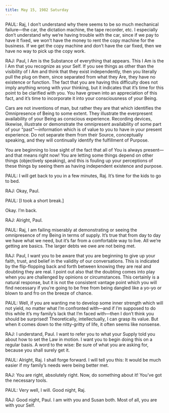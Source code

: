 ```yaml
---
title: May 15, 1982 Saturday 
---
```


PAUL: Raj, I don’t understand why there seems to be so much mechanical
failure—the car, the dictation machine, the tape recorder, etc. I especially
don’t understand why we’re having trouble with the car, since if we pay to have
it fixed, we won’t have the money to rent the copy machine for the business. If
we get the copy machine and don’t have the car fixed, then we have no way to
pick up the copy work.

RAJ: Paul, I Am is the Substance of everything that appears. This I Am is the I
Am that you recognize as your Self. If you see things as other than the
visibility of I Am and think that they exist independently, then you literally
pull the plug on them, since separated from what they Are, they have no
existence or function. The fact that you are having this difficulty does not
imply anything wrong with your thinking, but it indicates that it’s time for
this point to be clarified with you. You have grown into an appreciation of
this fact, and it’s time to incorporate it into your consciousness of your
Being.

Cars are not inventions of man, but rather they are that which identifies the
Omnipresence of Being to some extent. They illustrate the everpresent
availability of your Being as conscious experience. Recording devices,
likewise, illustrate or demonstrate the omnipresent availability of some part
of your “past”—information which is of value to you to have in your present
experience. Do not separate them from their Source, conceptually speaking, and
they will continually identify the fulfillment of Purpose.

You are beginning to lose sight of the fact that all of You is always
present—and that means right now! You are letting some things depend on other
things (objectively speaking), and this is fouling up your perceptions of these
things by seeing them as having independent existence and purpose.

PAUL: I will get back to you in a few minutes, Raj. It’s time for the kids to
go to bed.

RAJ: Okay, Paul.

PAUL: [I took a short break.]

Okay. I’m back.

RAJ: Alright, Paul.

PAUL: Raj, I am failing miserably at demonstrating or seeing the omnipresence
of my Being in terms of supply. It’s true that from day to day we have what we
need, but it’s far from a comfortable way to live. All we’re getting are
basics. The larger debts we owe are not being met.

RAJ: Paul, I want you to be aware that you are beginning to give up your faith,
trust, and belief in the validity of our conversations. This is indicated by
the flip-flopping back and forth between knowing they are real and doubting
they are real. I point out also that the doubting comes into play when you are
challenged by opinions or circumstances. This certainly is a natural response,
but it is not the consistent vantage point which you will find necessary if
you’re going to be free from being dangled like a yo-yo or blown to and fro on
the breeze of chance.

PAUL: Well, if you are wanting me to develop some inner strength which will not
yield, no matter what I’m confronted with—and if I’m supposed to do this while
it’s my family’s lack that I’m faced with—then I don’t think you should be
surprised! Theoretically, intellectually, I can grasp its value. But when it
comes down to the nitty-gritty of life, it often seems like nonsense.

RAJ: I understand, Paul. I want to refer you to what your Supply told you about
how to set the Law in motion. I want you to begin doing this on a regular
basis. A word to the wise: Be sure of what you are asking for, because you
shall surely get it.

PAUL: Alright, Raj. I shall forge forward. I will tell you this: It would be
much easier if my family’s needs were being better met.

RAJ: You are right, absolutely right. Now, do something about it! You’ve got
the necessary tools.

PAUL: Very well, I will. Good night, Raj.

RAJ: Good night, Paul. I am with you and Susan both. Most of all, you are with
your Self.


